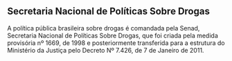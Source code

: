 Secretaria Nacional de Políticas Sobre Drogas
---

A política pública brasileira sobre drogas é comandada pela Senad, Secretaria Nacional de Políticas Sobre Drogas, que foi criada pela medida provisória nº 1669, de 1998 e posteriormente transferida para a estrutura do Ministério da Justiça pelo Decreto Nº 7.426, de 7 de Janeiro de 2011.
